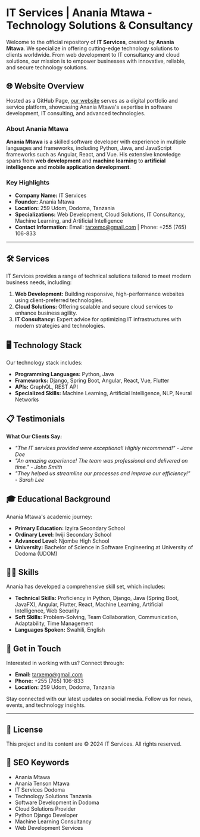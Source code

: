 # IT Services | Anania Mtawa - Technology Solutions & Consultancy

Welcome to the official repository of **IT Services**, created by **Anania Mtawa**. We specialize in offering cutting-edge technology solutions to clients worldwide. From web development to IT consultancy and cloud solutions, our mission is to empower businesses with innovative, reliable, and secure technology solutions.

## 🌐 Website Overview

Hosted as a GitHub Page, [our website](https://tarxemo.github.io) serves as a digital portfolio and service platform, showcasing Anania Mtawa's expertise in software development, IT consulting, and advanced technologies.

### About Anania Mtawa

**Anania Mtawa** is a skilled software developer with experience in multiple languages and frameworks, including Python, Java, and JavaScript frameworks such as Angular, React, and Vue. His extensive knowledge spans from **web development** and **machine learning** to **artificial intelligence** and **mobile application development**.

### Key Highlights

- **Company Name:** IT Services
- **Founder:** Anania Mtawa
- **Location:** 259 Udom, Dodoma, Tanzania
- **Specializations:** Web Development, Cloud Solutions, IT Consultancy, Machine Learning, and Artificial Intelligence
- **Contact Information:** Email: tarxemo@gmail.com | Phone: +255 (765) 106-833

---

## 🛠 Services

IT Services provides a range of technical solutions tailored to meet modern business needs, including:

1. **Web Development:** Building responsive, high-performance websites using client-preferred technologies.
2. **Cloud Solutions:** Offering scalable and secure cloud services to enhance business agility.
3. **IT Consultancy:** Expert advice for optimizing IT infrastructures with modern strategies and technologies.

## 🖥 Technology Stack

Our technology stack includes:
- **Programming Languages:** Python, Java
- **Frameworks:** Django, Spring Boot, Angular, React, Vue, Flutter
- **APIs:** GraphQL, REST API
- **Specialized Skills:** Machine Learning, Artificial Intelligence, NLP, Neural Networks

## 📋 Testimonials

**What Our Clients Say:**

- *"The IT services provided were exceptional! Highly recommend!"* - *Jane Doe*
- *"An amazing experience! The team was professional and delivered on time."* - *John Smith*
- *"They helped us streamline our processes and improve our efficiency!"* - *Sarah Lee*

## 🎓 Educational Background

Anania Mtawa's academic journey:
- **Primary Education:** Izyira Secondary School
- **Ordinary Level:** Iwiji Secondary School
- **Advanced Level:** Njombe High School
- **University:** Bachelor of Science in Software Engineering at University of Dodoma (UDOM)

## 👨‍💻 Skills

Anania has developed a comprehensive skill set, which includes:

- **Technical Skills:** Proficiency in Python, Django, Java (Spring Boot, JavaFX), Angular, Flutter, React, Machine Learning, Artificial Intelligence, Web Security
- **Soft Skills:** Problem-Solving, Team Collaboration, Communication, Adaptability, Time Management
- **Languages Spoken:** Swahili, English

## 🤝 Get in Touch

Interested in working with us? Connect through:

- **Email:** [tarxemo@gmail.com](mailto:tarxemo@gmail.com)
- **Phone:** +255 (765) 106-833
- **Location:** 259 Udom, Dodoma, Tanzania

Stay connected with our latest updates on social media. Follow us for news, events, and technology insights.

---

## 📝 License

This project and its content are © 2024 IT Services. All rights reserved.

## 📢 SEO Keywords

- Anania Mtawa
- Anania Tenson Mtawa
- IT Services Dodoma
- Technology Solutions Tanzania
- Software Development in Dodoma
- Cloud Solutions Provider
- Python Django Developer
- Machine Learning Consultancy
- Web Development Services
  

